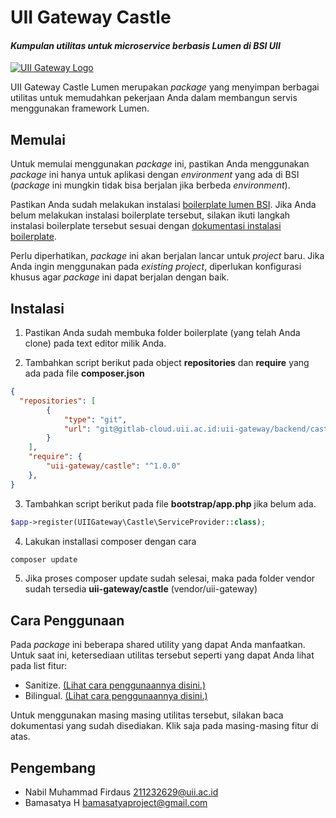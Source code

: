 # UII Gateway Castle

#### _Kumpulan utilitas untuk microservice berbasis Lumen di BSI UII_

[![UII Gateway Logo](https://gateway-dev.uii.ac.id/assets/images/loader/loader.gif)](https://gateway-dev.uii.ac.id/assets/images/loader/loader.gif)

UII Gateway Castle Lumen merupakan _package_ yang menyimpan berbagai utilitas untuk memudahkan pekerjaan Anda dalam membangun servis menggunakan framework Lumen.

## Memulai

Untuk memulai menggunakan _package_ ini, pastikan Anda menggunakan _package_ ini hanya untuk aplikasi dengan _environment_ yang ada di BSI (_package_ ini mungkin tidak bisa berjalan jika berbeda _environment_). 

Pastikan Anda sudah melakukan instalasi [boilerplate lumen BSI](https://gitlab-cloud.uii.ac.id/uii-gateway/backend/svc-boilerplate-lumen). Jika Anda belum melakukan instalasi boilerplate tersebut, silakan ikuti langkah instalasi boilerplate tersebut sesuai dengan [dokumentasi instalasi boilerplate](https://gitlab-cloud.uii.ac.id/uii-gateway/backend/svc-boilerplate-lumen/blob/develop/README.md).

Perlu diperhatikan, _package_ ini akan berjalan lancar untuk _project_ baru. Jika Anda ingin menggunakan pada _existing project_, diperlukan konfigurasi khusus agar _package_ ini dapat berjalan dengan baik.

## Instalasi

1. Pastikan Anda sudah membuka folder boilerplate (yang telah Anda clone) pada text editor milik Anda.

2. Tambahkan script berikut pada object **repositories** dan **require** yang ada pada file **composer.json**
``` json
{
  "repositories": [
        {
            "type": "git",
            "url": "git@gitlab-cloud.uii.ac.id:uii-gateway/backend/castle.git"
        }
    ],
    "require": {
        "uii-gateway/castle": "^1.0.0"
    },
}
```

3. Tambahkan script berikut pada file **bootstrap/app.php** jika belum ada.
``` php
$app->register(UIIGateway\Castle\ServiceProvider::class);
``` 

4. Lakukan installasi composer dengan cara
```sh
composer update
```

5. Jika proses composer update sudah selesai, maka pada folder vendor sudah tersedia **uii-gateway/castle** (vendor/uii-gateway)

## Cara Penggunaan

Pada _package_ ini beberapa shared utility yang dapat Anda manfaatkan. Untuk saat ini, ketersediaan utilitas tersebut seperti yang dapat Anda lihat pada list fitur:

- Sanitize. [(Lihat cara penggunaannya disini.)](https://gitlab-cloud.uii.ac.id/uii-gateway/backend/castle/blob/develop/documentation/Sanitize.md)
- Bilingual. [(Lihat cara penggunaannya disini.)](https://gitlab-cloud.uii.ac.id/uii-gateway/backend/castle/blob/develop/documentation/Bilingual.md)

Untuk menggunakan masing masing utilitas tersebut, silakan baca dokumentasi yang sudah disediakan. Klik saja pada masing-masing fitur di atas.

## Pengembang

* Nabil Muhammad Firdaus <211232629@uii.ac.id>
* Bamasatya H <bamasatyaproject@gmail.com>
